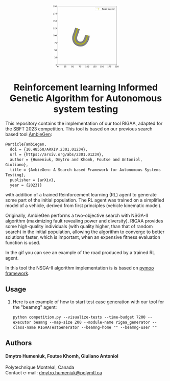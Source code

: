 <p align="center">
	<img height="200px" src="trained_veh.gif"/>
</p>
<h1 align="center">
	Reinforcement learning Informed Genetic Algorithm for Autonomous system testing
</h1>

This repository contains the implementation of our tool RIGAA, adapted for the SBFT 2023 competition. This tool is based on our previous search based tool [AmbieGen](https://github.com/swat-lab-optimization/AmbieGen-tool):
```
@article{ambiegen,
  doi = {10.48550/ARXIV.2301.01234},
  url = {https://arxiv.org/abs/2301.01234},
  author = {Humeniuk, Dmytro and Khomh, Foutse and Antoniol, Giuliano},
  title = {AmbieGen: A Search-based Framework for Autonomous Systems Testing},
  publisher = {arXiv},
  year = {2023}}
```

with addition of a trained Reinforcement learning (RL) agent to generate some part of the initial population. The RL agent was trained on a simplified model of a vehicle, derived from first principles (vehicle kinematic model).

Originally, AmbieGen performs a two-objective search with NSGA-II algorithm (maximizing fault revealing power and diversity). RIGAA provides some high-quality individuals (with quality higher, than that of random search) in the initial population, allowing the algorithm to converge to better solutions faster, which is important, when an expensive fitness evaluation function is used. 

In the gif you can see an example of the road produced by a trained RL agent.

In this tool the NSGA-II algorithm implementation is is based on [pymoo framework](https://pymoo.org/).

## Usage
1. Here is an example of how to start test case generation with our tool for the "beamng" agent: 
    ```
    python competition.py --visualize-tests --time-budget 7200 --executor beamng --map-size 200 --module-name rigaa_generator --class-name RIGAATestGenerator --beamng-home "" --beamng-user "" 
    ``` 
## Authors
#### Dmytro Humeniuk, Foutse Khomh, Giuliano Antoniol
Polytechnique Montréal, Canada  
Contact e-mail: dmytro.humeniuk@polymtl.ca
